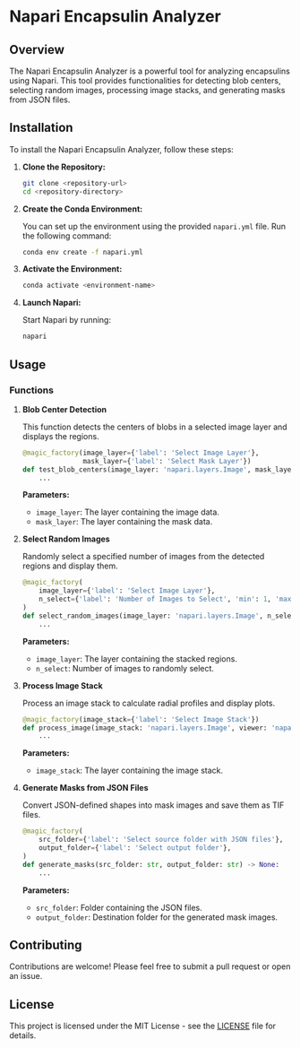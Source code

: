 # Napari Encapsulin Analyzer

## Overview

The Napari Encapsulin Analyzer is a powerful tool for analyzing encapsulins using Napari. This tool provides functionalities for detecting blob centers, selecting random images, processing image stacks, and generating masks from JSON files.

## Installation

To install the Napari Encapsulin Analyzer, follow these steps:

1. **Clone the Repository:**

   ```bash
   git clone <repository-url>
   cd <repository-directory>
   ```

2. **Create the Conda Environment:**

   You can set up the environment using the provided `napari.yml` file. Run the following command:

   ```bash
   conda env create -f napari.yml
   ```

3. **Activate the Environment:**

   ```bash
   conda activate <environment-name>
   ```

4. **Launch Napari:**

   Start Napari by running:

   ```bash
   napari
   ```

## Usage

### Functions

1. **Blob Center Detection**

   This function detects the centers of blobs in a selected image layer and displays the regions.

   ```python
   @magic_factory(image_layer={'label': 'Select Image Layer'},
                  mask_layer={'label': 'Select Mask Layer'})
   def test_blob_centers(image_layer: 'napari.layers.Image', mask_layer: 'napari.layers.Image', viewer: 'napari.Viewer') -> None:
       ...
   ```

   **Parameters:**
   - `image_layer`: The layer containing the image data.
   - `mask_layer`: The layer containing the mask data.

2. **Select Random Images**

   Randomly select a specified number of images from the detected regions and display them.

   ```python
   @magic_factory(
       image_layer={'label': 'Select Image Layer'},
       n_select={'label': 'Number of Images to Select', 'min': 1, 'max': 100, 'step': 1}
   )
   def select_random_images(image_layer: 'napari.layers.Image', n_select: int, viewer: 'napari.Viewer') -> None:
       ...
   ```

   **Parameters:**
   - `image_layer`: The layer containing the stacked regions.
   - `n_select`: Number of images to randomly select.

3. **Process Image Stack**

   Process an image stack to calculate radial profiles and display plots.

   ```python
   @magic_factory(image_stack={'label': 'Select Image Stack'})
   def process_image(image_stack: 'napari.layers.Image', viewer: 'napari.Viewer') -> None:
       ...
   ```

   **Parameters:**
   - `image_stack`: The layer containing the image stack.

4. **Generate Masks from JSON Files**

   Convert JSON-defined shapes into mask images and save them as TIF files.

   ```python
   @magic_factory(
       src_folder={'label': 'Select source folder with JSON files'},
       output_folder={'label': 'Select output folder'},
   )
   def generate_masks(src_folder: str, output_folder: str) -> None:
       ...
   ```

   **Parameters:**
   - `src_folder`: Folder containing the JSON files.
   - `output_folder`: Destination folder for the generated mask images.

## Contributing

Contributions are welcome! Please feel free to submit a pull request or open an issue.

## License

This project is licensed under the MIT License - see the [LICENSE](LICENSE) file for details.
